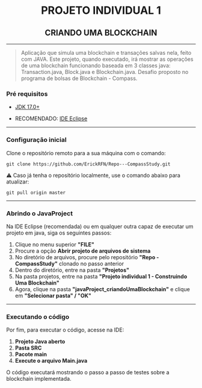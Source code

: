 <center>

# PROJETO INDIVIDUAL 1
## CRIANDO UMA BLOCKCHAIN
___

</center>

> Aplicação que simula uma blockchain e transações salvas nela, feito com JAVA. Este projeto, quando executado, irá mostrar as operações de uma blockchain funcionando baseada em 3 classes java: Transaction.java, Block.java e Blockchain.java. Desafio proposto no programa de bolsas de Blockchain - Compass.

### Pré requisitos
- [JDK 17.0+](https://www.oracle.com/br/java/technologies/downloads/#java17 "Java Downloads")

- RECOMENDADO: [IDE Eclipse](https://www.eclipse.org/downloads/ "IDE Eclipse Download")

---

### Configuração inicial

Clone o repositório remoto para a sua máquina com o comando:

`git clone https://github.com/ErickRFN/Repo---CompassStudy.git`

⚠️ Caso já tenha o repositório localmente, use o comando abaixo para atualizar:

`git pull origin master`

---

### Abrindo o JavaProject

Na IDE Eclipse (recomendada) ou em qualquer outra capaz de executar um projeto em java, siga os seguintes passos:

1. Clique no menu superior **"FILE"**
2. Procure a opção **Abrir projeto de arquivos de sistema**
3. No diretório de arquivos, procure pelo repositório **"Repo - CompassStudy"** clonado no passo anterior
4. Dentro do diretório, entre na pasta **"Projetos"**
5. Na pasta projetos, entre na pasta **"Projeto individual 1 - Construindo Uma Blockchain"**
6. Agora, clique na pasta **"javaProject_criandoUmaBlockchain"** e clique em **"Selecionar pasta" / "OK"**

---

### Executando o código

Por fim, para executar o código, acesse na IDE:

1. **Projeto Java aberto**
2. **Pasta SRC**
3. **Pacote main**
4. **Execute o arquivo Main.java**

O código executará mostrando o passo a passo de testes sobre a blockchain implementada.
